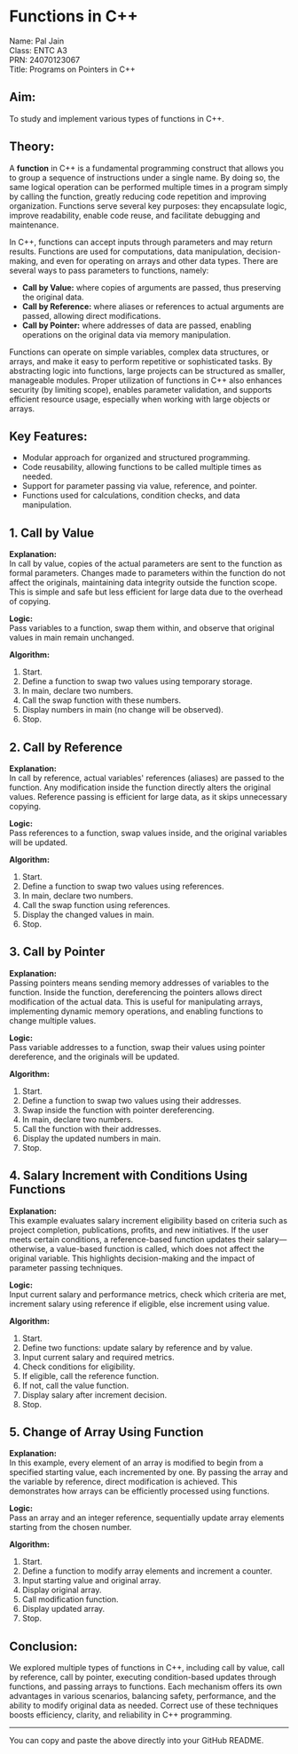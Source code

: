 # Functions in C++  

Name: Pal Jain  
Class: ENTC A3  
PRN: 24070123067  
Title: Programs on Pointers in C++  

## Aim:

To study and implement various types of functions in C++.  
 

## Theory:  

A **function** in C++ is a fundamental programming construct that allows you to group a sequence of instructions under a single name. By doing so, the same logical operation can be performed multiple times in a program simply by calling the function, greatly reducing code repetition and improving organization. Functions serve several key purposes: they encapsulate logic, improve readability, enable code reuse, and facilitate debugging and maintenance.  

In C++, functions can accept inputs through parameters and may return results. Functions are used for computations, data manipulation, decision-making, and even for operating on arrays and other data types. There are several ways to pass parameters to functions, namely:  
- **Call by Value:** where copies of arguments are passed, thus preserving the original data.  
- **Call by Reference:** where aliases or references to actual arguments are passed, allowing direct modifications.  
- **Call by Pointer:** where addresses of data are passed, enabling operations on the original data via memory manipulation.  

Functions can operate on simple variables, complex data structures, or arrays, and make it easy to perform repetitive or sophisticated tasks. By abstracting logic into functions, large projects can be structured as smaller, manageable modules. Proper utilization of functions in C++ also enhances security (by limiting scope), enables parameter validation, and supports efficient resource usage, especially when working with large objects or arrays.  

## Key Features:  

- Modular approach for organized and structured programming.  
- Code reusability, allowing functions to be called multiple times as needed.  
- Support for parameter passing via value, reference, and pointer.  
- Functions used for calculations, condition checks, and data manipulation.  

## 1. Call by Value  

**Explanation:**  
In call by value, copies of the actual parameters are sent to the function as formal parameters. Changes made to parameters within the function do not affect the originals, maintaining data integrity outside the function scope. This is simple and safe but less efficient for large data due to the overhead of copying.  

**Logic:**  
Pass variables to a function, swap them within, and observe that original values in main remain unchanged.  

**Algorithm:**  
1. Start.  
2. Define a function to swap two values using temporary storage.  
3. In main, declare two numbers.  
4. Call the swap function with these numbers.  
5. Display numbers in main (no change will be observed).  
6. Stop.  

## 2. Call by Reference  

**Explanation:**  
In call by reference, actual variables' references (aliases) are passed to the function. Any modification inside the function directly alters the original values. Reference passing is efficient for large data, as it skips unnecessary copying.  

**Logic:**  
Pass references to a function, swap values inside, and the original variables will be updated.  

**Algorithm:**  
1. Start.  
2. Define a function to swap two values using references.  
3. In main, declare two numbers.  
4. Call the swap function using references.  
5. Display the changed values in main.  
6. Stop.  

## 3. Call by Pointer  

**Explanation:**  
Passing pointers means sending memory addresses of variables to the function. Inside the function, dereferencing the pointers allows direct modification of the actual data. This is useful for manipulating arrays, implementing dynamic memory operations, and enabling functions to change multiple values.  

**Logic:**  
Pass variable addresses to a function, swap their values using pointer dereference, and the originals will be updated.  

**Algorithm:**  
1. Start.  
2. Define a function to swap two values using their addresses.  
3. Swap inside the function with pointer dereferencing.  
4. In main, declare two numbers.  
5. Call the function with their addresses.  
6. Display the updated numbers in main.  
7. Stop.  

## 4. Salary Increment with Conditions Using Functions  

**Explanation:**  
This example evaluates salary increment eligibility based on criteria such as project completion, publications, profits, and new initiatives. If the user meets certain conditions, a reference-based function updates their salary—otherwise, a value-based function is called, which does not affect the original variable. This highlights decision-making and the impact of parameter passing techniques.  

**Logic:**  
Input current salary and performance metrics, check which criteria are met, increment salary using reference if eligible, else increment using value.  

**Algorithm:**  
1. Start.  
2. Define two functions: update salary by reference and by value.  
3. Input current salary and required metrics.  
4. Check conditions for eligibility.  
5. If eligible, call the reference function.  
6. If not, call the value function.  
7. Display salary after increment decision.  
8. Stop.  

## 5. Change of Array Using Function  

**Explanation:**  
In this example, every element of an array is modified to begin from a specified starting value, each incremented by one. By passing the array and the variable by reference, direct modification is achieved. This demonstrates how arrays can be efficiently processed using functions.  

**Logic:**  
Pass an array and an integer reference, sequentially update array elements starting from the chosen number.  

**Algorithm:**  
1. Start.  
2. Define a function to modify array elements and increment a counter.  
3. Input starting value and original array.  
4. Display original array.  
5. Call modification function.  
6. Display updated array.  
7. Stop.  

## Conclusion:  

We explored multiple types of functions in C++, including call by value, call by reference, call by pointer, executing condition-based updates through functions, and passing arrays to functions. Each mechanism offers its own advantages in various scenarios, balancing safety, performance, and the ability to modify original data as needed. Correct use of these techniques boosts efficiency, clarity, and reliability in C++ programming.  

***

You can copy and paste the above directly into your GitHub README.
